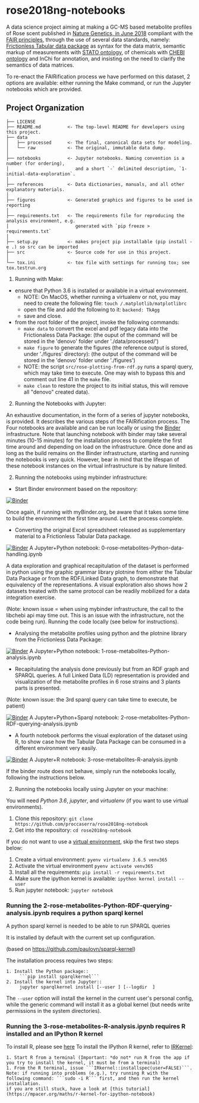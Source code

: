 rose2018ng-notebooks
==============================

A data science project aiming at making a GC-MS based metabolite profiles of Rose scent published in [Nature Genetics, in June 2018](https://doi.org/10.1038/s41588-018-0110-3) compliant with the [FAIR principles](https://doi.org/10.1038/sdata.2016.18), through the use of several data standards, namely: [Frictionless Tabular data package](https://frictionlessdata.io/specs/tabular-data-package/) as syntax for the data matrix, semantic markup of measurements with [STATO ontology](https://github.com/isa-tools/stato), of chemicals with [CHEBI ontology](http://purl.obolibrary.org/obo/chebi.owl) and InChi for annotation, and insisting on the need to clarify the semantics of data matrices.

To re-enact the FAIRification process we have performed on this dataset, 2 options are available: either running the Make command, or run the Jupyter notebooks which are provided. 

Project Organization
------------

    ├── LICENSE
    ├── README.md          <- The top-level README for developers using this project.
    ├── data
    │   ├── processed      <- The final, canonical data sets for modeling.
    │   └── raw            <- The original, immutable data dump.
    │    
    ├── notebooks          <- Jupyter notebooks. Naming convention is a number (for ordering),
    │                         and a short `-` delimited description, `1-initial-data-exploration`.
    │
    ├── references         <- Data dictionaries, manuals, and all other explanatory materials.
    │
    ├── figures            <- Generated graphics and figures to be used in reporting
    │
    ├── requirements.txt   <- The requirements file for reproducing the analysis environment, e.g.
    │                         generated with `pip freeze > requirements.txt`
    │
    ├── setup.py           <- makes project pip installable (pip install -e .) so src can be imported
    ├── src                <- Source code for use in this project.
    │
    └── tox.ini            <- tox file with settings for running tox; see tox.testrun.org


1. Running with Make:
    
- ensure that Python 3.6 is installed or available in a virtual environment.
    - NOTE: On MacOS, whether running a virtualenv or not, you may need to create the following file:
        ```touch /.matplotlib/matplotlibrc```
    - open the file and  add the following to it: ```backend: TkAgg```
    - save and close.
- from the root folder of the project, invoke the following commands:
    - ```make data``` to convert the excel and pdf legacy data into the Frictionaless Data Package: 
        (the ouput of the command will be stored in the 'denovo' folder under './data/processed/')
    - ```make figure``` to generate the figures (the reference output is stored, under './figures' directory):
        (the output of the command will be stored in the 'denovo' folder under './figures') 
    - NOTE: the script ```src/rose-plotting-from-rdf.py``` runs a sparql query, which may take time to execute. One may wish to bypass this and comment out line 41 in the ```make``` file.  
    - ```make clean``` to restore the project to its initial status, this will remove all "denovo" created data).


2. Running the Notebooks with Jupyter:

An exhaustive documentation, in the form of a series of jupyter notebooks, is provided. It describes the various steps of the FAIRification process. 
The Four notebooks are available and can be run locally or using the [Binder](https://mybinder.org/) infrastructure.
Note that launching notebook with binder may take several minutes (10-15 minutes) for the installation process to complete the first time around and depending on load on the infrastructure. Once done and as long as the build remains on the Binder infrastructure, starting and running the notebooks is very quick. However, bear in mind that the lifespan of these notebook instances on the virtual infrastructure is by nature limited.

2. Running the notebooks using mybinder infrastructure:

+ Start Binder environment based on the repository:

[![Binder](https://mybinder.org/badge_logo.svg)](https://mybinder.org/v2/gh/proccaserra/rose2018ng-notebook/master)

Once again, if running with myBinder.org, be aware that it takes some time to build the environment the first time around. Let the process complete. 

+ Converting the original Excel spreadsheet released as supplementary material to a Frictionless Tabular Data package.

[![Binder](http://mybinder.org/badge_logo.svg)](https://mybinder.org/v2/gh/proccaserra/rose2018ng-notebook/master?filepath=%2Fnotebooks%2F0-rose-metabolites-Python-data-handling.ipynb) A Jupyter+Python notebook: 0-rose-metabolites-Python-data-handling.ipynb

A data exploration and graphical recapitulation of the dataset is performed in python using the graphic grammar library plotnine from either the Tabular Data Package or from the RDF/Linked Data graph, to demonstrate that equivalency of the representations. A visual exploration also shows how 2 datasets treated with the same protocol can be readily mobilized for a data integration exercise.

(Note: known issue = when using mybinder infrastructure, the call to the libchebi api may time out. This is an issue with the infrastructure, not the code being run). Running the code locally (see below for instructions).

+ Analysing the metabolite profiles using python and the plotnine library from the Frictionless Data Package:

[![Binder](http://mybinder.org/badge_logo.svg)](http://beta.mybinder.org/v2/gh/proccaserra/rose2018ng-notebook/master?filepath=%2Fnotebooks%2F1-rose-metabolites-Python-analysis.ipynb) A Jupyter+Python notebook: 1-rose-metabolites-Python-analysis.ipynb

+ Recapitulating the analysis done previously but from an RDF graph and SPARQL queries. 
 A full Linked Data (LD) representation is provided and visualization of the metabolite profiles in 6 rose strains and 3 plants parts is presented.

 (Note: known issue: the 3rd sparql query can take time to execute, be patient) 

[![Binder](http://mybinder.org/badge_logo.svg)](http://beta.mybinder.org/v2/gh/proccaserra/rose2018ng-notebook/master?filepath=%2Fnotebooks%2F2-rose-metabolites-Python-RDF-querying-analysis.ipynb) A Jupyter+Python+Sparql notebook: 2-rose-metabolites-Python-RDF-querying-analysis.ipynb

+ A fourth notebook performs the visual exploration of the dataset using R, to show case how the Tabular Data Package can be consumed in a different environment very easily.

[![Binder](http://mybinder.org/badge_logo.svg)](http://beta.mybinder.org/v2/gh/proccaserra/rose2018ng-notebook/master?filepath=%2Fnotebooks%2F3-rose-metabolites-R-analysis.ipynb) A Jupyter+R notebook: 3-rose-metabolites-R-analysis.ipynb


If the binder route does not behave, simply run the notebooks locally, following the instructions below.


2. Running the notebooks locally using Jupyter on your machine:

You will need *Python 3.6*, *jupyter*, and *virtualenv* (if you want to use virtual environments).

1. Clone this repository: ```git clone https://github.com/proccaserra/rose2018ng-notebook```  
1. Get into the repository: ```cd rose2018ng-notebook```

If you do not want to use a [virtual environment](http://akbaribrahim.com/managing-python-virtual-environments-with-pyenv-virtualenv/), skip the first two steps below:

1. Create a virtual environment: ```pyenv virtualenv 3.6.5 venv365``` 
1. Activate the virtual environment ```pyenv activate venv365 ```
1. Install all the requirements: ```pip install -r requirements.txt```
1. Make sure the ipython kernel is available: ```ipython kernel install --user```
1. Run jupyter notebook: ```jupyter notebook```


### Running the 2-rose-metabolites-Python-RDF-querying-analysis.ipynb requires a python sparql kernel

A python sparql kernel is needed to be able to run SPARQL queries

It is installed by default with the current set up  configuration.

(based on https://github.com/paulovn/sparql-kernel)

The installation process requires two steps:

    1. Install the Python package::
         ```pip install sparqlkernel```
    2. Install the kernel into Jupyter::
         jupyter sparqlkernel install [--user ] [--logdir  ]

The ``--user`` option will install the kernel in the current user's personal
config, while the generic command will install it as a global kernel (but
needs write permissions in the system directories).


### Running the 3-rose-metabolites-R-analysis.ipynb requires R installed and an IPython R kernel

To install R, please see [here](https://www.r-project.org/)
To install the IPython R kernel, refer to [IRKernel](https://irkernel.github.io):
    
    1. Start R from a terminal (Important: *do not* run R from the app if you try to install the kernel, it must be from a terminal)
    1. From the R terminal, issue ```IRkernel::installspec(user=FALSE)```.
    Note: if running into problems (e.g.), try running R with the following command: ```sudo -i R``` first, and then run the kernel installation.
    if you are still stuck, have a look at [this tutorial](https://mpacer.org/maths/r-kernel-for-ipython-notebook)




